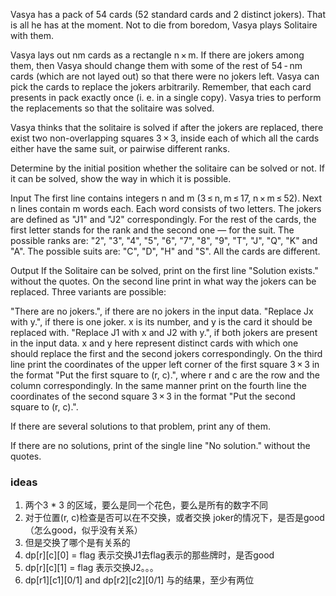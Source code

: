 Vasya has a pack of 54 cards (52 standard cards and 2 distinct jokers). That is all he has at the moment. Not to die from boredom, Vasya plays Solitaire with them.

Vasya lays out nm cards as a rectangle n × m. If there are jokers among them, then Vasya should change them with some of the rest of 54 - nm cards (which are not layed out) so that there were no jokers left. Vasya can pick the cards to replace the jokers arbitrarily. Remember, that each card presents in pack exactly once (i. e. in a single copy). Vasya tries to perform the replacements so that the solitaire was solved.

Vasya thinks that the solitaire is solved if after the jokers are replaced, there exist two non-overlapping squares 3 × 3, inside each of which all the cards either have the same suit, or pairwise different ranks.

Determine by the initial position whether the solitaire can be solved or not. If it can be solved, show the way in which it is possible.

Input
The first line contains integers n and m (3 ≤ n, m ≤ 17, n × m ≤ 52). Next n lines contain m words each. Each word consists of two letters. The jokers are defined as "J1" and "J2" correspondingly. For the rest of the cards, the first letter stands for the rank and the second one — for the suit. The possible ranks are: "2", "3", "4", "5", "6", "7", "8", "9", "T", "J", "Q", "K" and "A". The possible suits are: "C", "D", "H" and "S". All the cards are different.

Output
If the Solitaire can be solved, print on the first line "Solution exists." without the quotes. On the second line print in what way the jokers can be replaced. Three variants are possible:

"There are no jokers.", if there are no jokers in the input data.
"Replace Jx with y.", if there is one joker. x is its number, and y is the card it should be replaced with.
"Replace J1 with x and J2 with y.", if both jokers are present in the input data. x and y here represent distinct cards with which one should replace the first and the second jokers correspondingly.
On the third line print the coordinates of the upper left corner of the first square 3 × 3 in the format "Put the first square to (r, c).", where r and c are the row and the column correspondingly. In the same manner print on the fourth line the coordinates of the second square 3 × 3 in the format "Put the second square to (r, c).".

If there are several solutions to that problem, print any of them.

If there are no solutions, print of the single line "No solution." without the quotes.

### ideas
1. 两个3 * 3 的区域，要么是同一个花色，要么是所有的数字不同
2. 对于位置(r, c)检查是否可以在不交换，或者交换 joker的情况下，是否是good（怎么good，似乎没有关系）
3. 但是交换了哪个是有关系的
4. dp[r][c][0] = flag 表示交换J1去flag表示的那些牌时，是否good
5. dp[r][c][1] = flag 表示交换J2。。。
6. dp[r1][c1][0/1] and dp[r2][c2][0/1] 与的结果，至少有两位